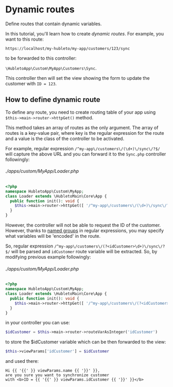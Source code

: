 # Dynamic routes

Define routes that contain dynamic variables.

In this tutorial, you'll learn how to create *dynamic routes*. For example, you want to this route:

```https://localhost/my-hubleto/my-app/customers/123/sync```

to be forwarded to this controller:

```\HubletoApp\Custom\MyApp\Customers\Sync```.

This controller then will set the view showing the form to update the customer with `ID = 123`.

## How to define dynamic route

To define any route, you need to create routing table of your app using `$this->main->router->httpGet()` method.

This method takes an array of routes as the only argument. The array of routes is a key-value pair, where key is the regular expression for the route and a value is the class of the controller to be activated.

For example, regular expression `/^my-app\/customers\/(\d+)\/sync\/?$/` will capture the above URL and you can forward it to the `Sync.php` controller followingly:

###### ./apps/custom/MyApp/Loader.php
```php
<?php
namespace HubletoApp\Custom\MyApp;
class Loader extends \HubletoMain\Core\App {
  public function init(): void {
    $this->main->router->httpGet([ '/^my-app\/customers\/(\d+)\/sync\/?$/' => Controllers\Customers\Sync::class ]);
  }
}
```

However, the controller will not be able to request the ID of the customer. However, thanks to [named groups](https://developer.mozilla.org/en-US/docs/Web/JavaScript/Reference/Regular_expressions/Named_capturing_group) in regular expressions, you may specify what variables will be 'encoded' in the route.

So, regular expression `/^my-app\/customers\/(?<idCustomer>\d+)\/sync\/?$/` will be parsed and `idCustomer` route variable will be extracted. So, by modifying previous example followingly:

###### ./apps/custom/MyApp/Loader.php
```php
<?php
namespace HubletoApp\Custom\MyApp;
class Loader extends \HubletoMain\Core\App {
  public function init(): void {
    $this->main->router->httpGet([ '/^my-app\/customers\/(?<idCustomer>\d+)\/sync\/?$/' => Controllers\Customers\Sync::class ]);
  }
}
```

in your controller you can use:

```php
$idCustomer = $this->main->router->routeVarAsInteger('idCustomer')
```

to store the $idCustomer variable which can be then forwarded to the view:

```php
$this->viewParams['idCustomer'] = $idCustomer
```

and used there:

```
Hi {{ '{{' }} viewParams.name {{ '}}' }},
are you sure you want to synchronize customer
with <b>ID = {{ '{{' }} viewParams.idCustomer {{ '}}' }}</b>
```